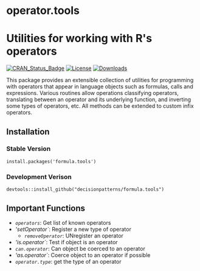 # operator.tools

# Utilities for working with R's operators

[![CRAN_Status_Badge](https://www.r-pkg.org/badges/version/operator.tools)](https://cran.r-project.org/package=formula.tools)
[![License](https://img.shields.io/badge/license-GPL%20%28%3E=%202%29-brightgreen.svg?style=flat)](https://www.gnu.org/licenses/gpl-2.0.html) 
[![Downloads](https://cranlogs.r-pkg.org/badges/formula.tools?color=brightgreen)](https://www.r-pkg.org/pkg/formula.tools)

This package provides an extensible collection of utilities for programming with operators that appear in language objects such as formulas, calls and expressions. Various routines allow operations classifying operators, translating between an operator and its underlying function, and inverting some types of operators, etc. All methods can be extended to custom infix operators.


## Installation 

### Stable Version 

    install.packages('formula.tools')

### Development Verison 

    devtools::install_github("decisionpatterns/formula.tools")
    
## Important Functions 

- *`operators`*: Get list of known operators
- *'setOperator`*: Register a new type of operator
  - *`removeOperator`*: UNregister an operator
- *'is.operator`*: Test if object is an operator
- *`can.operator`*: Can object be coerced to an operator
- *'as.operator`*: Coerce object to an operator if possible
- *`operator.type`*: get the type of an operator